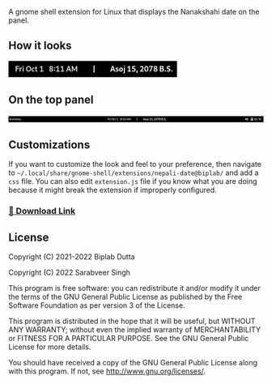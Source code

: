 A gnome shell extension for Linux that displays the Nanakshahi date on the panel.

## How it looks
<img src="https://raw.githubusercontent.com/Biplab-Dutta/Nepali_Date/master/assets/center_top_panel.png"></img>

## On the top panel
<img src="https://raw.githubusercontent.com/Biplab-Dutta/Nepali_Date/master/assets/entire_top_panel.png"></img>

## Customizations
If you want to customize the look and feel to your preference, then navigate to `~/.local/share/gnome-shell/extensions/nepali-date@biplab/` and add a `css` file. You can also edit `extension.js` file if you know what you are doing because it might break the extension if improperly configured. 

### [🔗 Download Link](https://extensions.gnome.org/extension/4518/nepali-date/)

## License

Copyright (C) 2021-2022  Biplab Dutta

Copyright (C) 2022  Sarabveer Singh

This program is free software: you can redistribute it and/or modify it under the terms of the GNU General Public License as published by the Free Software Foundation as per version 3 of the License.

This program is distributed in the hope that it will be useful, but WITHOUT ANY WARRANTY; without even the implied warranty of MERCHANTABILITY or FITNESS FOR A PARTICULAR PURPOSE.  See the GNU General Public License for more details.

You should have received a copy of the GNU General Public License along with this program.  If not, see <http://www.gnu.org/licenses/>.
